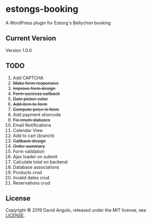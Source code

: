 # estongs-booking
A WordPress plugin for Estong's Bellychon booking

## Current Version
Version 1.0.0

## TODO
1. Add CAPTCHA
2. ~~Make form responsive~~
3. ~~Improve form design~~
4. ~~Form success callback~~
5. ~~Date picker color~~
6. ~~Add item to form~~
7. ~~Compute price in form~~
8. Add payment shorcode
9. ~~Fix enum statuses~~
10. Email Notifications
11. Calendar View
12. Add to cart (branch)
13. ~~Callback design~~
14. ~~Order summary~~
15. Form validation
16. Ajax loader on submit
17. Calculate total on backend
18. Database associations
19. Products crud
20. Invalid dates crud
21. Reservations crud

## License
Copyright © 2019 David Angulo, released under the MIT license, see [LICENSE](LICENSE).
